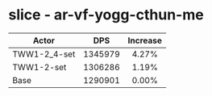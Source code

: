 # slice - ar-vf-yogg-cthun-me
| Actor | DPS | Increase |
|---|:---:|:---:|
|TWW1-2_4-set|1345979|4.27%|
|TWW1-2-set|1306286|1.19%|
|Base|1290901|0.00%|
